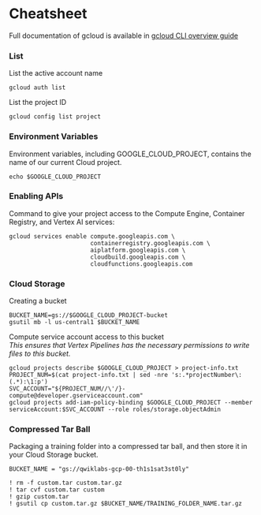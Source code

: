 # Cheatsheet
Full documentation of gcloud is available in [gcloud CLI overview guide](https://cloud.google.com/sdk/gcloud)



### List
List the active account name
```
gcloud auth list
```
List the project ID
```
gcloud config list project
```

### Environment Variables
Environment variables, including GOOGLE_CLOUD_PROJECT, contains the name of our current Cloud project.
```
echo $GOOGLE_CLOUD_PROJECT
```

### Enabling APIs
Command to give your project access to the Compute Engine, Container Registry, and Vertex AI services:
```
gcloud services enable compute.googleapis.com \
                       containerregistry.googleapis.com \
                       aiplatform.googleapis.com \
                       cloudbuild.googleapis.com \
                       cloudfunctions.googleapis.com
```


### Cloud Storage
Creating a bucket
```
BUCKET_NAME=gs://$GOOGLE_CLOUD_PROJECT-bucket
gsutil mb -l us-central1 $BUCKET_NAME
```

Compute service account access to this bucket<br>
_This ensures that Vertex Pipelines has the necessary permissions to write files to this bucket._
```
gcloud projects describe $GOOGLE_CLOUD_PROJECT > project-info.txt
PROJECT_NUM=$(cat project-info.txt | sed -nre 's:.*projectNumber\: (.*):\1:p')
SVC_ACCOUNT="${PROJECT_NUM//\'/}-compute@developer.gserviceaccount.com"
gcloud projects add-iam-policy-binding $GOOGLE_CLOUD_PROJECT --member serviceAccount:$SVC_ACCOUNT --role roles/storage.objectAdmin
```


### Compressed Tar Ball
Packaging a training folder into a compressed tar ball, and then store it in your Cloud Storage bucket.
```
BUCKET_NAME = "gs://qwiklabs-gcp-00-th1s1sat3st0ly"

! rm -f custom.tar custom.tar.gz
! tar cvf custom.tar custom
! gzip custom.tar
! gsutil cp custom.tar.gz $BUCKET_NAME/TRAINING_FOLDER_NAME.tar.gz
```
